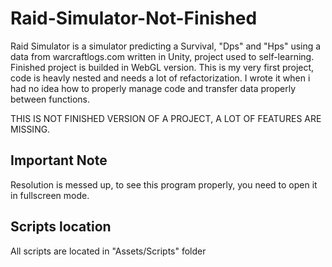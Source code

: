 # Raid-Simulator-Not-Finished
Raid Simulator is a simulator predicting a Survival, "Dps" and "Hps" using a data from warcraftlogs.com written in Unity, project used to self-learning. Finished project is builded in WebGL version. This is my very first project, code is heavly nested and needs a lot of refactorization. I wrote it when i had no idea how to properly manage code and transfer data properly between functions.

THIS IS NOT FINISHED VERSION OF A PROJECT, A LOT OF FEATURES ARE MISSING.

## Important Note
Resolution is messed up, to see this program properly, you need to open it in fullscreen mode.

## Scripts location
All scripts are located in "Assets/Scripts" folder
